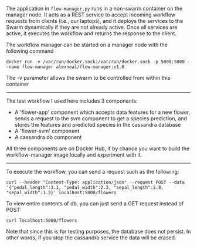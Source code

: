 

The application in `flow-manager.py` runs in a non-swarm container on the manager node. It acts as a REST service to accept incoming workflow requests from clients (i.e., our laptops), and it deploys the services to the Swarm dynamically if they are not already active. Once all services are active, it executes the workflow and returns the response to the client.


The workflow manager can be started on a manager node with the following command


```docker run -v /var/run/docker.sock:/var/run/docker.sock -p 5000:5000 --name flow-manager alexneal/flow-manager:v1.0```

The -v parameter allows the swarm to be controlled from within this container

---

The test workflow I used here includes 3 components:
* A 'flower-app' component which accepts data features for a new flower, sends a request to the svm component to get a species prediction, and stores the features and predicted species in the cassandra database
* A 'flower-svm' component
* A cassandra db component

All three components are on Docker Hub, if by chance you want to build the workflow-manager image locally and experiment with it.

---

To execute the workflow, you can send a request such as the following:

```curl --header "Content-Type: application/json" --request POST --data '{"pedal_length":3.1, "pedal_width":2.3, "sepal_length":2.8, "sepal_width":1.3}' localhost:5000/flowers```

To view entire contents of db, you can just send a GET request instead of POST:

```curl localhost:5000/flowers```

Note that since this is for testing purposes, the database does not persist. In other words, if you stop the cassandra service the data will be erased.
